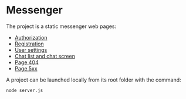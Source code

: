 # Messenger

The project is a static messenger web pages:
* [Authorization](https://fervent-darwin-f04ea6.netlify.app/sign-in.html)
* [Registration](https://fervent-darwin-f04ea6.netlify.app/signup.html)
* [User settings](https://fervent-darwin-f04ea6.netlify.app/user-settings.html)
* [Chat list and chat screen](https://fervent-darwin-f04ea6.netlify.app/chat.html)
* [Page 404](https://fervent-darwin-f04ea6.netlify.app/page-not-found.html)
* [Page 5хх](https://fervent-darwin-f04ea6.netlify.app/server-error.html)

A project can be launched locally from its root folder with the command:

```bash
node server.js
```
